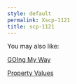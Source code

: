 ```yaml
---
style: default
permalink: Xscp-1121
title: scp-1121
---
```

You may also like:

[GOIng My Way](http://scp-wiki.net/going-my-way)

[Property Values](http://scp-wiki.net/property-values)
